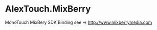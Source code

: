 AlexTouch.MixBerry
==================

MonoTouch MixBery SDK Binding see -> http://www.mixberrymedia.com